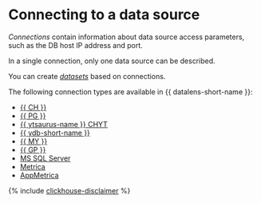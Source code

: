# Connecting to a data source

_Connections_ contain information about data source access parameters, such as the DB host IP address and port.

In a single connection, only one data source can be described.

You can create [_datasets_](../dataset/index.md) based on connections.

The following connection types are available in {{ datalens-short-name }}:



* [{{ CH }}](../operations/connection/create-clickhouse.md)
* [{{ PG }}](../operations/connection/create-postgresql.md)
* [{{ ytsaurus-name }} CHYT](../operations/connection/chyt/create-chyt.md)
* [{{ ydb-short-name }}](../operations/connection/create-ydb.md)
* [{{ MY }}](../operations/connection/create-mysql.md)
* [{{ GP }}](../operations/connection/create-greenplum.md)
* [MS SQL Server](../operations/connection/create-mssql-server.md)
* [Metrica](../operations/connection/create-metrica-api.md)
* [AppMetrica](../operations/connection/create-appmetrica.md)




{% include [clickhouse-disclaimer](../../_includes/clickhouse-disclaimer.md) %}
